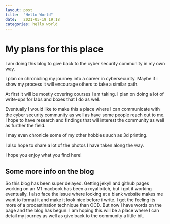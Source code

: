 ```yaml
---
layout: post
title:  "Hello World"
date:   2021-05-19 19:18
categories: hello world
---
```


# My plans for this place

I am doing this blog to give back to the cyber security community in my own way.

I plan on chronicling my journey into a career in cybersecurity. Maybe if i show my process it will encourage others to take a similar path.

At first It will be mostly covering courses I am taking. I plan on doing a lot of write-ups for labs and boxes that I do as well.

Eventually I would like to make this a place where I can communicate with the cyber security community as well as have some people reach out to me. I hope to have research and findings that will interest the community as well as further the field.

I may even chronicle some of my other hobbies such as 3d printing.

I also hope to share a lot of the photos I have taken along the way.

I hope you enjoy what you find here!

## Some more info on the blog
So this blog has been super delayed. Getting jekyll and github pages working on an M1 macbook has been a royal bitch, but i got it working eventually. I also face the issue where looking at a blank website makes me want to format it and make it look nice before i write. I get the feeling its more of a procastination technique than OCD. But now I have words on the page and the blog has begun. I am hoping this will be a place where I can detail my journey as well as give back to the community a little bit. 
